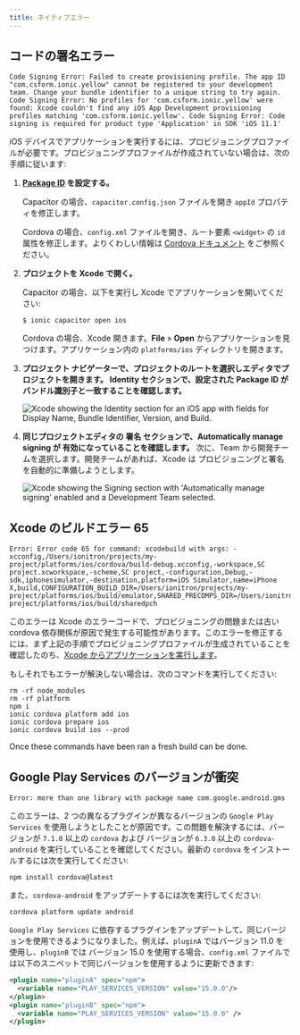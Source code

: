 ```yaml
---
title: ネイティブエラー
---
```


<head>
  <title>Native App Errors: How to Resolve Native Errors on Ionic Apps</title>
  <meta
    name="description"
    content="Review native app errors including code signing, Xcode build error 65, and clashing Google Play Services versions. Learn to resolve native errors on Ionic apps."
  />
</head>

## コードの署名エラー

```shell
Code Signing Error: Failed to create provisioning profile. The app ID "com.csform.ionic.yellow" cannot be registered to your development team. Change your bundle identifier to a unique string to try again. Code Signing Error: No profiles for 'com.csform.ionic.yellow' were found: Xcode couldn't find any iOS App Development provisioning profiles matching 'com.csform.ionic.yellow'. Code Signing Error: Code signing is required for product type 'Application' in SDK 'iOS 11.1'
```

iOS デバイスでアプリケーションを実行するには、プロビジョニングプロファイルが必要です。プロビジョニングプロファイルが作成されていない場合は、次の手順に従います:

1. <strong>[Package ID](../reference/glossary.md#package-id) を設定する。</strong>

   Capacitor の場合、`capacitor.config.json` ファイルを開き `appId` プロパティを修正します。

   Cordova の場合、`config.xml` ファイルを開き、ルート要素 `<widget>` の `id` 属性を修正します。よりくわしい情報は [Cordova ドキュメント](https://cordova.apache.org/docs/en/latest/config_ref/#widget) をご参照ください。

<!-- prettier-ignore -->
2. <strong>プロジェクトを <b>Xcode</b> で開く。</strong>

   Capacitor の場合、以下を実行し Xcode でアプリケーションを開いてください:

   ```shell
   $ ionic capacitor open ios
   ```

   Cordova の場合、Xcode 開きます。**File** &raquo; **Open** からアプリケーションを見つけます。アプリケーション内の `platforms/ios` ディレクトリを開きます。

<!-- prettier-ignore -->
3. <strong><b>プロジェクト ナビゲーター</b>で、プロジェクトのルートを選択しエディタでプロジェクトを開きます。 **Identity** セクションで、設定された Package ID がバンドル識別子と一致することを確認します。</strong>

   ![Xcode showing the Identity section for an iOS app with fields for Display Name, Bundle Identifier, Version, and Build.](/img/running/ios-xcode-identity-setup.png "Xcode Identity Section")

<!-- prettier-ignore -->
4. <strong>同じプロジェクトエディタの <b>署名</b> セクションで、<b>Automatically manage signing</b> が 有効になっていることを確認します。</strong> 次に、Team から開発チームを選択します。開発チームがあれば、Xcode は プロビジョニングと署名を自動的に準備しようとします。

   ![Xcode showing the Signing section with 'Automatically manage signing' enabled and a Development Team selected.](/img/running/ios-xcode-signing-setup.png "Xcode Signing Section")

## Xcode のビルドエラー 65

```shell
Error: Error code 65 for command: xcodebuild with args: -xcconfig,/Users/ionitron/projects/my-project/platforms/ios/cordova/build-debug.xcconfig,-workspace,SC project.xcworkspace,-scheme,SC project,-configuration,Debug,-sdk,iphonesimulator,-destination,platform=iOS Simulator,name=iPhone X,build,CONFIGURATION_BUILD_DIR=/Users/ionitron/projects/my-project/platforms/ios/build/emulator,SHARED_PRECOMPS_DIR=/Users/ionitron/projects/my-project/platforms/ios/build/sharedpch
```

このエラーは Xcode のエラーコードで、プロビジョニングの問題または古い cordova 依存関係が原因で発生する可能性があります。このエラーを修正するには、まず上記の手順でプロビジョニングプロファイルが生成されていることを確認したのち、[Xcode からアプリケーションを実行します](../developing/ios.md#running-with-xcode)。

もしそれでもエラーが解決しない場合は、次のコマンドを実行してください:

```shell
rm -rf node_modules
rm -rf platform
npm i
ionic cordova platform add ios
ionic cordova prepare ios
ionic cordova build ios --prod
```

Once these commands have been ran a fresh build can be done.

## Google Play Services のバージョンが衝突

```shell
Error: more than one library with package name com.google.android.gms
```

このエラーは、2 つの異なるプラグインが異なるバージョンの `Google Play Services` を使用しようとしたことが原因です。この問題を解決するには、バージョンが `7.1.0` 以上の `cordova` および バージョンが `6.3.0` 以上の `cordova-android` を実行していることを確認してください。最新の `cordova` をインストールするには次を実行してください:

```shell
npm install cordova@latest
```

また、`cordova-android` をアップデートするには次を実行してください:

```shell
cordova platform update android
```

`Google Play Services` に依存するプラグインをアップデートして、同じバージョンを使用できるようになりました。例えば、`pluginA` ではバージョン 11.0 を使用し、`pluginB` では バージョン 15.0 を使用する場合、`config.xml` ファイルでは以下のスニペットで同じバージョンを使用するように更新できます:

```xml
<plugin name="pluginA" spec="npm">
  <variable name="PLAY_SERVICES_VERSION" value="15.0.0"/>
</plugin>
<plugin name="pluginB" spec="npm">
  <variable name="PLAY_SERVICES_VERSION" value="15.0.0" />
</plugin>
```

